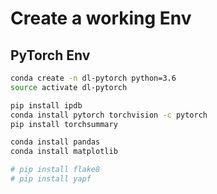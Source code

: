 # Create a working Env

## PyTorch Env

```bash
conda create -n dl-pytorch python=3.6
source activate dl-pytorch

pip install ipdb
conda install pytorch torchvision -c pytorch
pip install torchsummary

conda install pandas
conda install matplotlib

# pip install flake8
# pip install yapf
```
